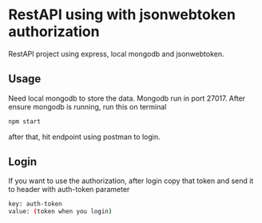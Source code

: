 # RestAPI using with jsonwebtoken authorization
RestAPI project using express, local mongodb and jsonwebtoken.

## Usage
Need local mongodb to store the data.
Mongodb run in port 27017.
After ensure mongodb is running, run this on terminal
```bash
npm start
```
after that, hit endpoint using postman to login.

## Login
If you want to use the authorization, after login copy that token and send it to header with auth-token parameter
```bash
key: auth-token 
value: (token when you login)
```
